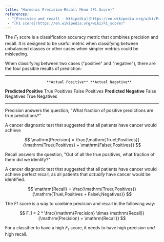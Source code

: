 ```yaml
---
title: "Harmonic Precision-Recall Mean (F1 Score)"
references:
 - "[Precision and recall - Wikipedia](https://en.wikipedia.org/wiki/Precision_and_recall)"
 - "[F1 score](https://en.wikipedia.org/wiki/F1_score)"
---
```

The $F_1$ score is a classification accuracy metric
that combines precision and recall. It is designed
to be useful metric when classifying between unbalanced
classes or other cases when simpler metrics could be
misleading.

When classifying between two cases ("positive" and "negative"),
there are the four possible results of prediction:
                   
---------------------- ------------------- --------------------
                       **Actual Positive** **Actual Negative**
**Predicted Positive** True Positives      False Positives
**Predicted Negative** False Negatives     True Negatives
---------------------- ------------------- --------------------

Precision answers the question, "What fraction of positive predictions are
true predictions?"

A cancer diagnostic test that suggested that all patients have cancer
would achieve 

$$
\mathrm{Precision} =
\frac{\mathrm{True\;Positives}}{\mathrm{True\;Positives} + \mathrm{False\;Positives}}
$$

Recall answers the question, "Out of all the true positives, what fraction of
them did we identify?"

A cancer diagnostic test that suggested that all patients have cancer would achieve
perfect recall, as all patients that *actually* have cancer would be identified.

$$
\mathrm{Recall} =
\frac{\mathrm{True\;Positives}}{\mathrm{True\;Positives + False\;Negatives}}
$$

The F1 score is a way to combine precision and recall in the following way:

$$
F_1 = 2 * \frac{\mathrm{Precision} \times \mathrm{Recall}}{\mathrm{Precision} + \mathrm{Recall}}
$$

For a classifier to have a high $F_1$ score, it needs to have high precision *and*
high recall.